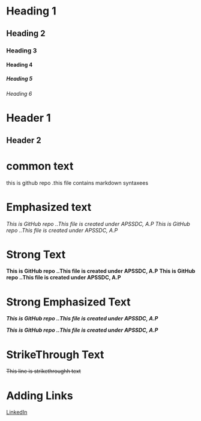 # Heading 1
## Heading 2
### Heading 3
#### Heading 4
##### Heading 5
###### Heading 6


Header 1
=========

Header 2
----------

common text
============

this is github repo .this file contains markdown syntaxees

Emphasized text
===============

*This is GitHub repo ..This file is created under APSSDC, A.P*
_This is GitHub repo ..This file is created under APSSDC, A.P_

Strong Text
============
__This is GitHub repo ..This file is created under APSSDC, A.P__
**This is GitHub repo ..This file is created under APSSDC, A.P**

Strong Emphasized Text
========================

___This is GitHub repo ..This file is created under APSSDC, A.P___

***This is GitHub repo ..This file is created under APSSDC, A.P***

StrikeThrough Text
==================

~~This line is strikethroughh text~~


Adding Links
==============

[LinkedIn](https://www.linkedin.com/)
